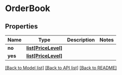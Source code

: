 # OrderBook

## Properties
Name | Type | Description | Notes
------------ | ------------- | ------------- | -------------
**no** | [**list[PriceLevel]**](PriceLevel.md) |  | 
**yes** | [**list[PriceLevel]**](PriceLevel.md) |  | 

[[Back to Model list]](../README.md#documentation-for-models) [[Back to API list]](../README.md#documentation-for-api-endpoints) [[Back to README]](../README.md)

